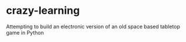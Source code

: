 # crazy-learning
Attempting to build an electronic version of an old space based tabletop game in Python
